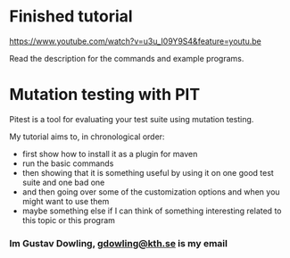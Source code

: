 # Finished tutorial

https://www.youtube.com/watch?v=u3u_I09Y9S4&feature=youtu.be

Read the description for the commands and example programs.

# Mutation testing with PIT

Pitest is a tool for evaluating your test suite using mutation testing.

My tutorial aims to, in chronological order:
- first show how to install it as a plugin for maven
- run the basic commands
- then showing that it is something useful by using it on one good test suite and one bad one
- and then going over some of the customization options and when you might want to use them
- maybe something else if I can think of something interesting related to this topic or this program 

### Im Gustav Dowling, gdowling@kth.se is my email


